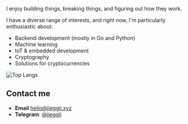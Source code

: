 I enjoy building things, breaking things, and figuring out how they work.

I have a diverse range of interests, and right now, I'm particularly enthusiastic about:
- Backend development (mostly in Go and Python)
- Machine learning
- IoT & embedded development
- Cryptography
- Solutions for cryptocurrencies

![Top Langs](https://github-readme-stats.vercel.app/api/top-langs/?username=jieggii&layout=compact)

## Contact me
- **Email** [hello@jieggii.xyz](mailto:hello@jieggii.xyz)
- **Telegram**: [@jieggii](https://jieggii.t.me)
